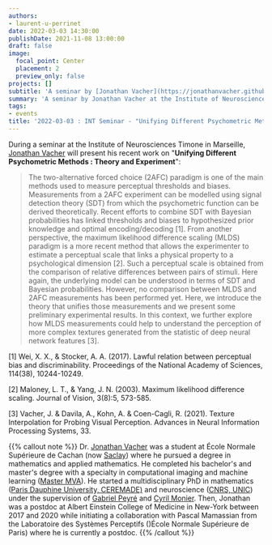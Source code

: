 ```yaml
---
authors:
- laurent-u-perrinet
date: 2022-03-03 14:30:00
publishDate: 2021-11-08 13:00:00
draft: false
image:
  focal_point: Center
  placement: 2
  preview_only: false
projects: []
subtitle: 'A seminar by [Jonathan Vacher](https://jonathanvacher.github.io/) at the Institute of Neurosciences Timone in Marseille (with the CONECT group).'
summary: 'A seminar by Jonathan Vacher at the Institute of Neurosciences Timone in Marseille (with the CONECT group).'
tags:
- events
title: '2022-03-03 : INT Seminar - "Unifying Different Psychometric Methods : Theory and Experiment" (Jonathan Vacher)'
---
```


During a seminar at the Institute of Neurosciences Timone in Marseille, [Jonathan Vacher](https://jonathanvacher.github.io/) will present his recent work on "**Unifying Different Psychometric Methods : Theory and Experiment**":

> The two-alternative forced choice (2AFC) paradigm is one of the main methods used to measure perceptual thresholds and biases. Measurements from a 2AFC experiment can be modelled using signal detection theory (SDT) from which the psychometric function can be derived theoretically. Recent efforts to combine SDT with Bayesian probabilities has linked thresholds and biases to hypothesized prior knowledge and optimal encoding/decoding [1]. From another perspective, the maximum likelihood difference scaling (MLDS) paradigm is a more recent method that allows the experimenter to estimate a perceptual scale that links a physical property to a psychological dimension [2]. Such a perceptual scale is obtained from the comparison of relative differences between pairs of stimuli. Here again, the underlying model can be understood in terms of SDT and Bayesian probabilities. However, no comparison between MLDS and 2AFC measurements has been performed yet. Here, we introduce the theory that unifies those measurements and we present some preliminary experimental results. In this context, we further explore how MLDS measurements could help to understand the perception of more complex textures generated from the statistic of deep neural network features [3].

[1] Wei, X. X., & Stocker, A. A. (2017). Lawful relation between perceptual bias and discriminability. Proceedings of the National Academy of Sciences, 114(38), 10244-10249.

[2] Maloney, L. T., & Yang, J. N. (2003). Maximum likelihood difference scaling. Journal of Vision, 3(8):5, 573-585.

[3] Vacher, J. & Davila, A., Kohn, A. & Coen-Cagli, R. (2021). Texture Interpolation for Probing Visual Perception. Advances in Neural Information Processing Systems, 33.

{{% callout note %}}
Dr. [Jonathan Vacher](https://jonathanvacher.github.io/) was a student at École Normale Supérieure de Cachan (now [Saclay](http://www.ens-paris-saclay.fr/en)) where he pursued a degree in mathematics and applied mathematics. He completed his bachelor's and master's degree with a specialty in computational imaging and machine learning ([Master MVA](http://math.ens-paris-saclay.fr/version-francaise/formations/master-mva/)). He started a multidisciplinary PhD in mathematics ([Paris Dauphine University, CEREMADE)](http://www.dauphine.fr/en/research/research-centers/ceremade-umr-7534.html) and neuroscience ([CNRS, UNIC](https://neuropsi.cnrs.fr/fr/icn/)) under the supervision of [Gabriel Peyré](http://www.gpeyre.com/) and [Cyril Monier](https://www.unic.cnrs-gif.fr/people/cyril_monier/). Then, Jonathan was a postdoc at Albert Einstein College of Medicine in New-York between 2017 and 2020 while initiating a collaboration with Pascal Mamassian from the Laboratoire des Systèmes Perceptifs ()École Normale Supérieure de Paris) where he is currently a postdoc.
{{% /callout %}}
